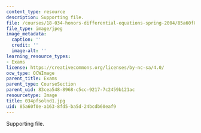 ```yaml
---
content_type: resource
description: Supporting file.
file: /courses/18-034-honors-differential-equations-spring-2004/85a60f0ea1638fd5ba5d24bcdb60eaf9_034pfsolnd1.jpg
file_type: image/jpeg
image_metadata:
  caption: ''
  credit: ''
  image-alt: ''
learning_resource_types:
- Exams
license: https://creativecommons.org/licenses/by-nc-sa/4.0/
ocw_type: OCWImage
parent_title: Exams
parent_type: CourseSection
parent_uid: 83cea548-8968-c5cc-9217-7c2459b121ac
resourcetype: Image
title: 034pfsolnd1.jpg
uid: 85a60f0e-a163-8fd5-ba5d-24bcdb60eaf9
---
```

Supporting file.
